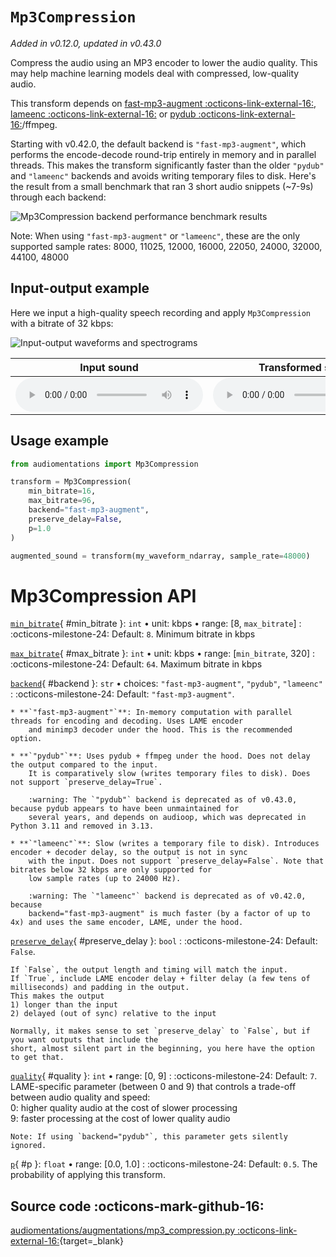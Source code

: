 # `Mp3Compression`

_Added in v0.12.0, updated in v0.43.0_

Compress the audio using an MP3 encoder to lower the audio quality. This may help machine
learning models deal with compressed, low-quality audio.

This transform depends on [fast-mp3-augment :octicons-link-external-16:](https://pypi.org/project/fast-mp3-augment/), [lameenc :octicons-link-external-16:](https://pypi.org/project/lameenc/) or [pydub :octicons-link-external-16:](https://pypi.org/project/pydub/)/ffmpeg.

Starting with v0.42.0, the default backend is `"fast-mp3-augment"`, which performs the encode-decode
round-trip entirely in memory and in parallel threads. This makes the transform significantly faster than the older
`"pydub"` and `"lameenc"` backends and avoids writing temporary files to disk. Here's the result from a small benchmark
that ran 3 short audio snippets (~7-9s) through each backend:

![Mp3Compression backend performance benchmark results](mp3_compression_backend_benchmark.png)

Note: When using `"fast-mp3-augment"` or `"lameenc"`, these are the only supported sample rates: 8000, 11025, 12000, 16000, 22050, 24000, 32000, 44100, 48000

## Input-output example

Here we input a high-quality speech recording and apply `Mp3Compression` with a bitrate of 32 kbps:

![Input-output waveforms and spectrograms](Mp3Compression.webp)

| Input sound                                                                           | Transformed sound                                                                           |
|---------------------------------------------------------------------------------------|---------------------------------------------------------------------------------------------|
| <audio controls><source src="../Mp3Compression_input.flac" type="audio/flac"></audio> | <audio controls><source src="../Mp3Compression_transformed.flac" type="audio/flac"></audio> | 

## Usage example

```python
from audiomentations import Mp3Compression

transform = Mp3Compression(
    min_bitrate=16,
    max_bitrate=96,
    backend="fast-mp3-augment",
    preserve_delay=False,
    p=1.0
)

augmented_sound = transform(my_waveform_ndarray, sample_rate=48000)
```

# Mp3Compression API

[`min_bitrate`](#min_bitrate){ #min_bitrate }: `int` • unit: kbps • range: [8, `max_bitrate`]
:   :octicons-milestone-24: Default: `8`. Minimum bitrate in kbps

[`max_bitrate`](#max_bitrate){ #max_bitrate }: `int` • unit: kbps • range: [`min_bitrate`, 320]
:   :octicons-milestone-24: Default: `64`. Maximum bitrate in kbps

[`backend`](#backend){ #backend }: `str` • choices: `"fast-mp3-augment"`, `"pydub"`, `"lameenc"`
:   :octicons-milestone-24: Default: `"fast-mp3-augment"`.

    * **`"fast-mp3-augment"`**: In-memory computation with parallel threads for encoding and decoding. Uses LAME encoder
        and minimp3 decoder under the hood. This is the recommended option.
    
    * **`"pydub"`**: Uses pydub + ffmpeg under the hood. Does not delay the output compared to the input.
        It is comparatively slow (writes temporary files to disk). Does not support `preserve_delay=True`.
        
        :warning: The `"pydub"` backend is deprecated as of v0.43.0, because pydub appears to have been unmaintained for
        several years, and depends on audioop, which was deprecated in Python 3.11 and removed in 3.13.
    
    * **`"lameenc"`**: Slow (writes a temporary file to disk). Introduces encoder + decoder delay, so the output is not in sync
        with the input. Does not support `preserve_delay=False`. Note that bitrates below 32 kbps are only supported for
        low sample rates (up to 24000 Hz).
        
        :warning: The `"lameenc"` backend is deprecated as of v0.42.0, because
        backend="fast-mp3-augment" is much faster (by a factor of up to 4x) and uses the same encoder, LAME, under the hood.

[`preserve_delay`](#preserve_delay){ #preserve_delay }: `bool`
:   :octicons-milestone-24: Default: `False`.

    If `False`, the output length and timing will match the input.  
    If `True`, include LAME encoder delay + filter delay (a few tens of milliseconds) and padding in the output.
    This makes the output  
    1) longer than the input  
    2) delayed (out of sync) relative to the input

    Normally, it makes sense to set `preserve_delay` to `False`, but if you want outputs that include the
    short, almost silent part in the beginning, you here have the option to get that.

[`quality`](#quality){ #quality }: `int` • range: [0, 9]
:   :octicons-milestone-24: Default: `7`. LAME-specific parameter (between 0 and 9) that controls a trade-off
    between audio quality and speed:  
    0: higher quality audio at the cost of slower processing  
    9: faster processing at the cost of lower quality audio
    
    Note: If using `backend="pydub"`, this parameter gets silently ignored.

[`p`](#p){ #p }: `float` • range: [0.0, 1.0]
:   :octicons-milestone-24: Default: `0.5`. The probability of applying this transform.

## Source code :octicons-mark-github-16:

[audiomentations/augmentations/mp3_compression.py :octicons-link-external-16:](https://github.com/iver56/audiomentations/blob/main/audiomentations/augmentations/mp3_compression.py){target=_blank}
